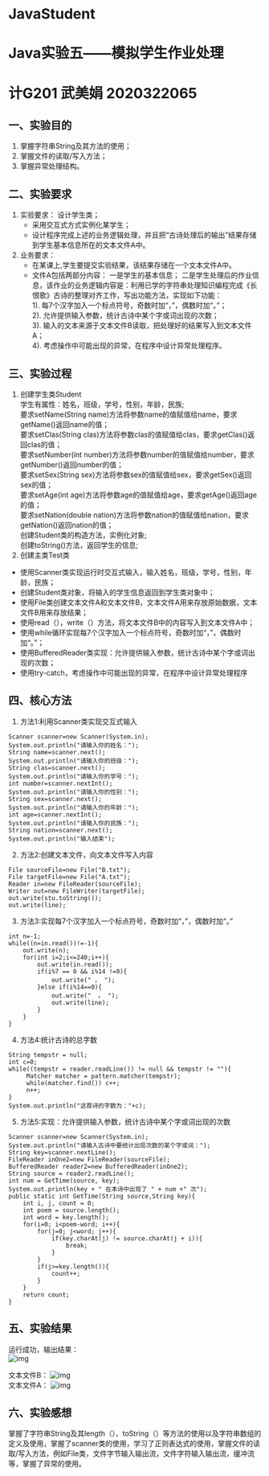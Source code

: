 # JavaStudent
# Java实验五——模拟学生作业处理
# 计G201 武美娟 2020322065

## 一、实验目的
1. 掌握字符串String及其方法的使用； 
2. 掌握文件的读取/写入方法；
3. 掌握异常处理结构。
## 二、实验要求
1. 实验要求：
   设计学生类；  
   * 采用交互式方式实例化某学生；
   * 设计程序完成上述的业务逻辑处理，并且把“古诗处理后的输出”结果存储到学生基本信息所在的文本文件A中。
2. 业务要求：
   * 在某课上,学生要提交实验结果，该结果存储在一个文本文件A中。
   * 文件A包括两部分内容：
       一是学生的基本信息；
       二是学生处理后的作业信息，该作业的业务逻辑内容是：利用已学的字符串处理知识编程完成《长恨歌》古诗的整理对齐工作，写出功能方法，实现如下功能：  
          1). 每7个汉字加入一个标点符号，奇数时加“，”，偶数时加“。”；  
          2). 允许提供输入参数，统计古诗中某个字或词出现的次数；  
          3). 输入的文本来源于文本文件B读取，把处理好的结果写入到文本文件A；  
          4). 考虑操作中可能出现的异常，在程序中设计异常处理程序。 

## 三、实验过程
1. 创建学生类Student  
   学生有属性：姓名，班级，学号，性别，年龄，民族;     
   要求setName(String name)方法将参数name的值赋值给name，要求getName()返回name的值；  
   要求setClas(String clas)方法将参数clas的值赋值给clas，要求getClas()返回clas的值；  
   要求setNumber(int number)方法将参数number的值赋值给number，要求getNumber()返回number的值；    
   要求setSex(String sex)方法将参数sex的值赋值给sex，要求getSex()返回sex的值；   
   要求setAge(int age)方法将参数age的值赋值给age，要求getAge()返回age的值；    
   要求setNation(double nation)方法将参数nation的值赋值给nation，要求getNation()返回nation的值；     
   创建Student类的构造方法，实例化对象;      
   创建toString()方法，返回学生的信息;    
2. 创建主类Test类
  * 使用Scanner类实现运行时交互式输入，输入姓名，班级，学号，性别，年龄，民族；
  * 创建Student类对象，将输入的学生信息返回到学生类对象中；
  * 使用File类创建文本文件A和文本文件B，文本文件A用来存放原始数据，文本文件B用来存放结果；
  * 使用read（），write（）方法，将文本文件B中的内容写入到文本文件A中；
  * 使用while循环实现每7个汉字加入一个标点符号，奇数时加“，”，偶数时加“。”；
  * 使用BufferedReader类实现：允许提供输入参数，统计古诗中某个字或词出现的次数；
  * 使用try-catch，考虑操作中可能出现的异常，在程序中设计异常处理程序
## 四、核心方法
1. 方法1:利用Scanner类实现交互式输入
```
Scanner scanner=new Scanner(System.in);
System.out.println("请输入你的姓名：");
String name=scanner.next();
System.out.println("请输入你的班级：");
String clas=scanner.next();
System.out.println("请输入你的学号：");
int number=scanner.nextInt();
System.out.println("请输入你的性别：");
String sex=scanner.next();
System.out.println("请输入你的年龄：");
int age=scanner.nextInt();
System.out.println("请输入你的民族：");
String nation=scanner.next();
System.out.println("输入结束");
```
2. 方法2:创建文本文件，向文本文件写入内容
```
File sourceFile=new File("B.txt");
File targetFile=new File("A.txt");
Reader in=new FileReader(sourceFile);
Writer out=new FileWriter(targetFile);
out.write(stu.toString());
out.write(line);
```
3. 方法3:实现每7个汉字加入一个标点符号，奇数时加“，”，偶数时加“。”
```
int n=-1;
while((n=in.read())!=-1){ 			
	out.write(n);
	for(int i=2;i<=240;i++){				
		out.write(in.read());
		if(i%7 == 0 && i%14 !=0){
			out.write(" ， ");				
		}else if(i%14==0){
			out.write("  。 ");
			out.write(line);
		}
	}
}
 ```
4. 方法4:统计古诗的总字数
```
String tempstr = null;
int c=0;
while((tempstr = reader.readLine()) != null && tempstr != ""){
	 Matcher matcher = pattern.matcher(tempstr);
	 while(matcher.find()) c++;
	 n++;
}	
System.out.println("这首诗的字数为："+c);
 ```
5. 方法5:实现：允许提供输入参数，统计古诗中某个字或词出现的次数
```
Scanner scanner=new Scanner(System.in);
System.out.println("请输入古诗中要统计出现次数的某个字或词：");
String key=scanner.nextLine();
FileReader inOne2=new FileReader(sourceFile);
BufferedReader reader2=new BufferedReader(inOne2);
String source = reader2.readLine();			
int num = GetTime(source, key);				
System.out.println(key + " 在本诗中出现了 " + num +" 次");
public static int GetTime(String source,String key){
	int i, j, count = 0;
	int poem = source.length(); 
	int word = key.length(); 
	for(i=0; i<poem-word; i++){
		for(j=0; j<word; j++){ 
			if(key.charAt(j) != source.charAt(j + i)){
				break;
			}
		}
		if(j>=key.length()){
			count++;
		}
	}
	return count;
}
```
## 五、实验结果
  运行成功，输出结果：    
  ![img](https://p.qlogo.cn/qqmail_head/PiajxSqBRaEKWNg0BcGz3pTg6yE2DqrvMSicB3Xa7tCDfK9fAZ15XHdjgHpcCgxNiczxqdygw9H6kM/0)  
  
  文本文件B：
  ![img](https://p.qlogo.cn/qqmail_head/TUEqibv7an4p8NMmO6ASG2Dcj3dWKSqibCA48gfKBGKHSbM9gvxxGFwolJTyQRicjK9/0)  
  文本文件A：
  ![img](https://p.qlogo.cn/qqmail_head/TUEqibv7an4p8NMmO6ASG2Dcj3dWKSqibCA48gfKBGKHQqSTCehUMOKmG54yZ3g8Gm/0)
## 六、实验感想
  掌握了字符串String及其length（）、toString（）等方法的使用以及字符串数组的定义及使用，掌握了scanner类的使用，学习了正则表达式的使用，掌握文件的读取/写入方法，例如File类，文件字节输入输出流，文件字符输入输出流，缓冲流等，掌握了异常的使用。
